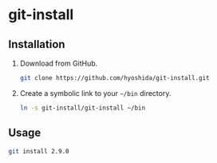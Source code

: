 # git-install

## Installation

1. Download from GitHub.

    ```bash
    git clone https://github.com/hyoshida/git-install.git
    ```

2. Create a symbolic link to your `~/bin` directory.

    ```bash
    ln -s git-install/git-install ~/bin
    ```

## Usage

```bash
git install 2.9.0
```
